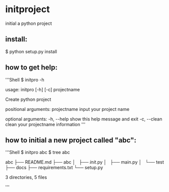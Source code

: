 # initproject
initial a python project


## install:
  $ python setup.py install 
  
## how to get help:
 '''Shell 
 $ initpro -h
  
usage: initpro [-h] [-c] projectname

Create python project

positional arguments:
  projectname  input your project name

optional arguments:
  -h, --help   show this help message and exit
  -c, --clean  clean your projectname information
  '''

 ## how to initial a new project called "abc":
 '''Shell
 $ initpro abc
 $ tree abc

abc
├── README.md
├── abc
│   ├── _init_.py
│   ├── main.py
│   └── test
├── docs
├── requirements.txt
└── setup.py

3 directories, 5 files

'''
  
